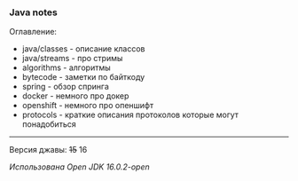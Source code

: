 ### Java notes

Оглавление:
- java/classes - описание классов
- java/streams - про стримы
- algorithms - алгоритмы
- bytecode - заметки по байткоду
- spring - обзор спринга
- docker - немного про докер
- openshift - немного про опеншифт
- protocols - краткие описания протоколов которые могут понадобиться

---

Версия джавы: ~~15~~ 16

_Использована Open JDK 16.0.2-open_
